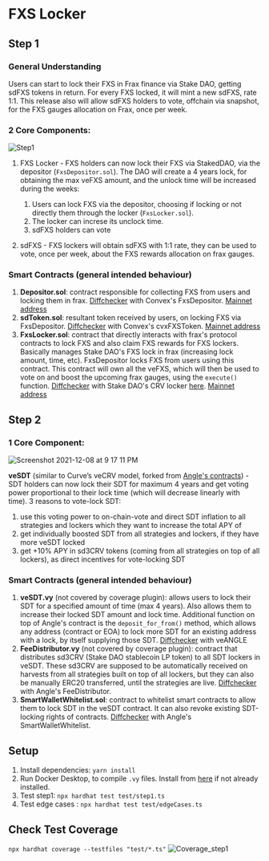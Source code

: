 # FXS Locker

## Step 1

### General Understanding

Users can start to lock their FXS in Frax finance via Stake DAO, getting sdFXS tokens in return. For every FXS locked, it will mint a new sdFXS, rate 1:1. This release also will allow sdFXS holders to vote, offchain via snapshot, for the FXS gauges allocation on Frax, once per week.

### 2 Core Components:

![Step1](https://user-images.githubusercontent.com/2848253/149667286-cf0e2e7f-c325-4919-95b5-45b8880eee37.png)

1. FXS Locker - FXS holders can now lock their FXS via StakedDAO, via the depositor (`FxsDepositor.sol`). The DAO will create a 4 years lock, for obtaining the max veFXS amount, and the unlock time will be increased during the weeks:

   1. Users can lock FXS via the depositor, choosing if locking or not directly them through the locker (`FxsLocker.sol`).
   2. The locker can increse its unclock time.
   3. sdFXS holders can vote

2. sdFXS - FXS lockers will obtain sdFXS with 1:1 rate, they can be used to vote, once per week, about the FXS rewards allocation on frax gauges.

### Smart Contracts (general intended behaviour)

1. **Depositor.sol**: contract responsible for collecting FXS from users and locking them in frax. [Diffchecker](https://www.diffnow.com/report/5apbh) with Convex's FxsDepositor. [Mainnet address](https://etherscan.io/address/0x070df1b96059f5dc34fcb140ffdc8c41d6eef1ca#code)
2. **sdToken.sol**: resultant token received by users, on locking FXS via FxsDepositor. [Diffchecker](https://www.diffchecker.com/QFoCaRAo) with Convex's cvxFXSToken. [Mainnet address](https://etherscan.io/address/0x402f878bdd1f5c66fdaf0fababcf74741b68ac36#code)
3. **FxsLocker.sol**: contract that directly interacts with frax's protocol contracts to lock FXS and also claim FXS rewards for FXS lockers. Basically manages Stake DAO's FXS lock in frax (increasing lock amount, time, etc). FxsDepositor locks FXS from users using this contract. This contract will own all the veFXS, which will then be used to vote on and boost the upcoming frax gauges, using the `execute()` function. [Diffchecker](https://www.diffnow.com/report/hp2ug) with Stake DAO's CRV locker [here](https://etherscan.io/address/0x52f541764E6e90eeBc5c21Ff570De0e2D63766B6#code). [Mainnet address](https://etherscan.io/address/0xcd3a267de09196c48bbb1d9e842d7d7645ce448f#code)

## Step 2

### 1 Core Component:
![Screenshot 2021-12-08 at 9 17 11 PM](https://user-images.githubusercontent.com/22425782/145238612-22e9374d-baf0-4c07-8543-b1aab536ffb8.png) </br>

**veSDT** (similar to Curve’s veCRV model, forked from [Angle's contracts](https://github.com/AngleProtocol/angle-core/tree/main/contracts/dao)) - SDT holders can now lock their SDT for maximum 4 years and get voting power proportional to their lock time (which will decrease linearly with time). 3 reasons to vote-lock SDT:

   1. use this voting power to on-chain-vote and direct SDT inflation to all strategies and lockers which they want to increase the total APY of
   2. get individually boosted SDT from all strategies and lockers, if they have more veSDT locked
   3. get +10% APY in sd3CRV tokens (coming from all strategies on top of all lockers), as direct incentives for vote-locking SDT
   
      
### Smart Contracts (general intended behaviour)
1. **veSDT.vy** (not covered by coverage plugin): allows users to lock their SDT for a specified amount of time (max 4 years). Also allows them to increase their locked SDT amount and lock time. Additional function on top of Angle's contract is the `deposit_for_from()` method, which allows any address (contract or EOA) to lock more SDT for an existing address with a lock, by itself supplying those SDT. [Diffchecker](https://www.diffnow.com/report/zhef8) with veANGLE
2. **FeeDistributor.vy** (not covered by coverage plugin): contract that distributes sd3CRV (Stake DAO stablecoin LP token) to all SDT lockers in veSDT. These sd3CRV are supposed to be automatically received on harvests from all strategies built on top of all lockers, but they can also be manually ERC20 transferred, until the strategies are live. [Diffchecker](https://www.diffnow.com/report/jbkz4) with Angle's FeeDistributor.
3. **SmartWalletWhitelist.sol**: contract to whitelist smart contracts to allow them to lock SDT in the veSDT contract. It can also revoke existing SDT-locking rights of contracts. [Diffchecker](https://www.diffnow.com/report/0k8fm) with Angle's SmartWalletWhitelist.


## Setup

1. Install dependencies: `yarn install`
2. Run Docker Desktop, to compile `.vy` files. Install from [here](https://www.docker.com/products/docker-desktop) if not already installed.
3. Test step1: `npx hardhat test test/step1.ts`
4. Test edge cases : `npx hardhat test test/edgeCases.ts`

## Check Test Coverage

`npx hardhat coverage --testfiles "test/*.ts"`
![Coverage_step1](https://user-images.githubusercontent.com/2848253/149667184-8a6661d6-5777-4dbb-9e4a-1caa22608991.png)
